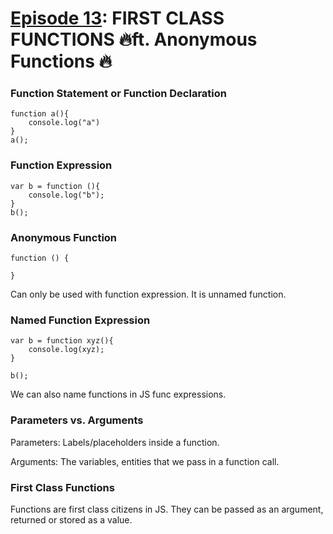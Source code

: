 # [Episode 13](https://www.youtube.com/watch?v=lW_erSjyMeM&list=PLlasXeu85E9cQ32gLCvAvr9vNaUccPVNP&index=15): FIRST CLASS FUNCTIONS 🔥ft. Anonymous Functions 🔥 

### Function Statement or Function Declaration

```
function a(){
    console.log("a")
}
a();
```

### Function Expression

```
var b = function (){
    console.log("b");
}
b();
```

### Anonymous Function

```
function () {

}
```

Can only be used with function expression.
It is unnamed function.

### Named Function Expression

```
var b = function xyz(){
    console.log(xyz);
}

b();
```
We can also name functions in JS func expressions.

### Parameters vs. Arguments

Parameters: Labels/placeholders inside a function.

Arguments: The variables, entities that we pass in a function call.

### First Class Functions

Functions are first class citizens in JS. They can be passed as an argument, returned or stored as a value.

